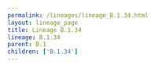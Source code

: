 ```yaml
---
permalink: /lineages/lineage_B.1.34.html
layout: lineage_page
title: Lineage B.1.34
lineage: B.1.34
parent: B.1
children: ['B.1.34']
---
```

